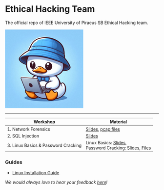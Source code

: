 # Ethical Hacking Team

The official repo of IEEE University of Piraeus SB Ethical Hacking team.

<img src="https://raw.githubusercontent.com/ieee-unipi-sb/Ethical-Hacking/refs/heads/main/assets/papaki.png" alt="hacker papaki" width="256" height="256" />

---

| Workshop                            | Material                                                     |
| ----------------------------------- | ------------------------------------------------------------ |
| 1. Network Forensics                | [Slides](https://github.com/ieee-unipi-sb/Ethical-Hacking/blob/main/Workshop%201%20-%20Network%20Forensics/Network%20Forensics.pdf), [pcap files](https://github.com/ieee-unipi-sb/Ethical-Hacking/tree/main/Workshop%201%20-%20Network%20Forensics/.pcap%20files) |
| 2. SQL Injection                    | [Slides](https://github.com/ieee-unipi-sb/Ethical-Hacking/blob/main/Workshop%202%20-%20SQL%20Injection/SQL%20Injection.pdf) |
| 3. Linux Basics & Password Cracking | Linux Basics: [Slides](https://github.com/ieee-unipi-sb/Ethical-Hacking/blob/main/Workshop%203%20-%20Linux%20Basics%20%26%20Password%20Cracking/3i.%20Linux%20Basics.pptx), <br />Password Cracking: [Slides](https://github.com/ieee-unipi-sb/Ethical-Hacking/blob/main/Workshop%203%20-%20Linux%20Basics%20%26%20Password%20Cracking/3ii.%20Password%20Cracking.pptx), [Files](https://github.com/ieee-unipi-sb/Ethical-Hacking/tree/main/Workshop%203%20-%20Linux%20Basics%20%26%20Password%20Cracking/pwd%20cracking%20files) |

### Guides

- [Linux Installation Guide](https://github.com/ieee-unipi-sb/Ethical-Hacking/wiki/Linux-Installation-Guide)

*We would always love to hear your feedback [here](https://forms.gle/UcWnmqZSgw16C7d16)!*
